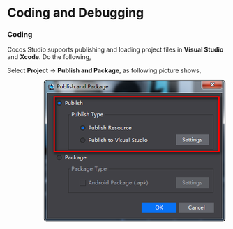 # Coding and Debugging

### Coding

Cocos Studio supports publishing and loading project files in **Visual Studio** and **Xcode**. Do the following,  

Select **Project** -> **Publish and Package**, as following picture shows, 

&emsp;&emsp;&emsp;&emsp;&emsp;&emsp;![image](res_en/image0001.png)           

    
